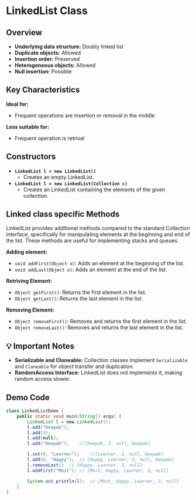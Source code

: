 # LinkedList Class

## Overview

- **Underlying data structure:** Doubly linked list
- **Duplicate objects:** Allowed
- **Insertion order:** Preserved
- **Heterogeneous objects:** Allowed
- **Null insertion:** Possible

## Key Characteristics

**Ideal for:**

- Frequent operations are insertion or removal in the middle

**Less suitable for:**

- Frequent operation is retrival

## Constructors

- **`LinkedList l = new LinkedList()`**
  - Creates an empty LinkedList.
- **`LinkedList l = new LinkedList(Collection c)`**
  - Creates an LinkedList containing the elements of the given collection.

## Linked class specific Methods

LinkedList provides additional methods compared to the standard Collection interface, specifically for manipulating elements at the beginning and end of the list. These methods are useful for implementing stacks and queues.

**Adding element:**

- `void addFirst(Object o)`: Adds an element at the beginning of the list.
- `void addLast(Object o)`: Adds an element at the end of the list.

**Retriving Element:**

- `Object getFirst()`: Returns the first element in the list.
- `Object getLast()`: Returns the last element in the list.

**Removing Element:**

- `Object removeFirst()`: Removes and returns the first element in the list.
- `Object removeLast()`: Removes and returns the last element in the list.

## :bulb: Important Notes

- **Serializable and Cloneable:** Collection classes implement `Serializable` and `Cloneable` for object transfer and duplication.
- **RandomAccess Interface:** LinkedList does not implements it, making random access slower.

## Demo Code

```java
class LinkedListDemo {
    public static void main(String[] args) {
        LinkedList l = new LinkedList();
        l.add("Deepak");
        l.add(3);
        l.add(null);
        l.add("Deepak");    //[Deepak, 3, null, Deepak]

        l.set(0, "Learner");    //[Learner, 3, null, Deepak]
        l.add(0, "Happy");  // [Happy, Learner, 3, null, Deepak]
        l.removeLast()  // [Happy, Learner, 3, null]
        l.addFirst("Most"); // [Most, Happy, Learner, 3, null]

        System.out.println(l);  // [Most, Happy, Learner, 3, null]
    }
}
